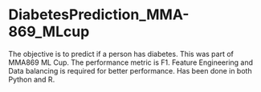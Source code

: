 # DiabetesPrediction_MMA-869_MLcup
The objective is to predict if a person has diabetes. This was part of MMA869 ML Cup. The performance metric is F1. Feature Engineering and Data balancing is required for better performance. Has been done in both Python and R.
